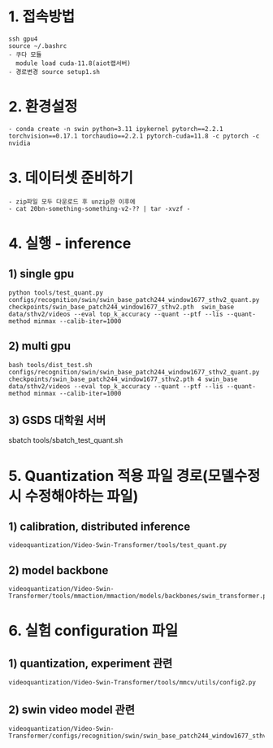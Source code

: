 # 1. 접속방법
    ssh gpu4
    source ~/.bashrc
    - 쿠다 모듈
      module load cuda-11.8(aiot랩서버)
    - 경로변경 source setup1.sh
    
# 2. 환경설정
    - conda create -n swin python=3.11 ipykernel pytorch==2.2.1 torchvision==0.17.1 torchaudio==2.2.1 pytorch-cuda=11.8 -c pytorch -c nvidia

# 3. 데이터셋 준비하기
    - zip파일 모두 다운로드 후 unzip한 이후에
    - cat 20bn-something-something-v2-?? | tar -xvzf -

  
# 4. 실행 - inference
   
## 1) single gpu
    python tools/test_quant.py configs/recognition/swin/swin_base_patch244_window1677_sthv2_quant.py       
    checkpoints/swin_base_patch244_window1677_sthv2.pth  swin_base data/sthv2/videos --eval top_k_accuracy --quant --ptf --lis --quant-
    method minmax --calib-iter=1000
## 2) multi gpu
    bash tools/dist_test.sh  configs/recognition/swin/swin_base_patch244_window1677_sthv2_quant.py 
    checkpoints/swin_base_patch244_window1677_sthv2.pth 4 swin_base data/sthv2/videos --eval top_k_accuracy --quant --ptf --lis --quant-
    method minmax --calib-iter=1000
    
 ## 3) GSDS 대학원 서버 
   sbatch tools/sbatch_test_quant.sh

# 5. Quantization 적용 파일 경로(모델수정시 수정해야하는 파일)
## 1) calibration, distributed inference 
    videoquantization/Video-Swin-Transformer/tools/test_quant.py
## 2) model backbone
    videoquantization/Video-Swin-Transformer/tools/mmaction/mmaction/models/backbones/swin_transformer.py

# 6. 실험 configuration 파일
## 1) quantization, experiment 관련
    videoquantization/Video-Swin-Transformer/tools/mmcv/utils/config2.py
## 2) swin video model 관련
    videoquantization/Video-Swin-Transformer/configs/recognition/swin/swin_base_patch244_window1677_sthv2_quant.py


